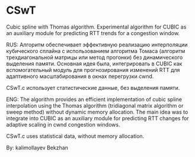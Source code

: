 # CSwT
Cubic spline with Thomas algorithm. Experimental algorithm for CUBIC as an auxiliary module for predicting RTT trends for a congestion window.

RUS:
Алгоритм обеспечивает эффективную реализацию интерполяции кубического сплайна с использованием алгоритма Томаса (алгоритм трехдиагональной матрицы или метод прогонки) без динамического выделения памяти. Основная идея была, интегрировать в CUBIC как вспомогательный модуль для прогнозирования изменений RTT для адаптивного масштабирования в окнах перегрузки cwnd.

CSwT.c использует статистические данные, без выделения памяти.
 


ENG:
The algorithm provides an efficient implementation of cubic spline interpolation using the Thomas algorithm (tridiagonal matrix algorithm or sweep method) without dynamic memory allocation. The main idea was to integrate into CUBIC as an auxiliary module for predicting RTT changes for adaptive scaling in cwnd congestion windows.

CSwT.c uses statistical data, without memory allocation.


By: kalimollayev Bekzhan
